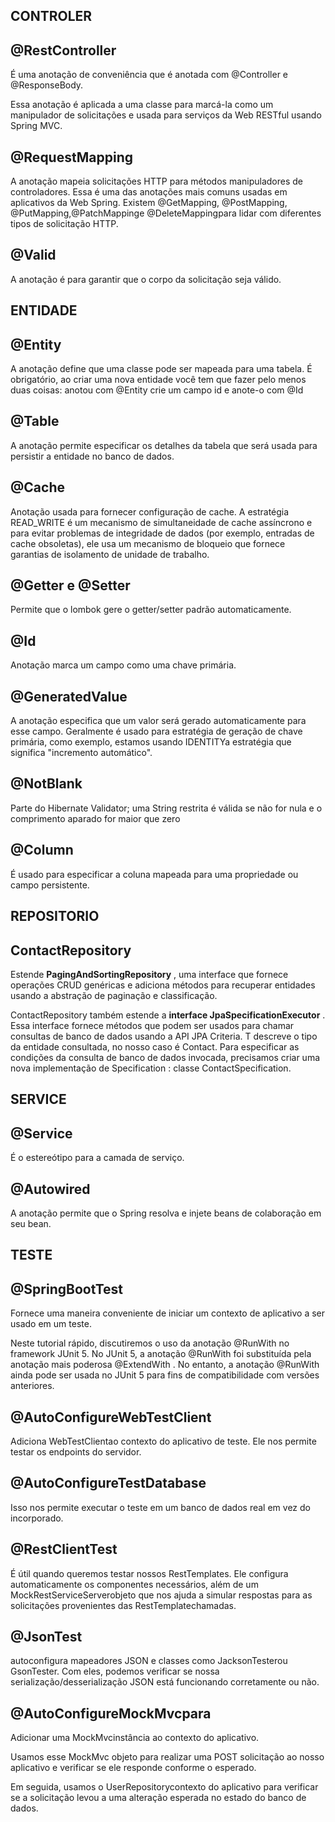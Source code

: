 ## CONTROLER

## @RestController
É uma anotação de conveniência que é anotada com @Controller e @ResponseBody.

Essa anotação é aplicada a uma classe para marcá-la como um manipulador de solicitações e usada para serviços da Web RESTful usando Spring MVC.

## @RequestMapping
A anotação mapeia solicitações HTTP para métodos manipuladores de controladores. Essa é uma das anotações mais comuns usadas em aplicativos da Web Spring. Existem @GetMapping, @PostMapping, @PutMapping,@PatchMappinge @DeleteMappingpara lidar com diferentes tipos de solicitação HTTP.

## @Valid 
A anotação é para garantir que o corpo da solicitação seja válido.

##

## ENTIDADE

## @Entity 
A anotação define que uma classe pode ser mapeada para uma tabela. É obrigatório, ao criar uma nova entidade você tem que fazer pelo menos duas coisas:
anotou com @Entity
crie um campo id e anote-o com @Id

## @Table 
A anotação permite especificar os detalhes da tabela que será usada para persistir a entidade no banco de dados.

## @Cache 
Anotação usada para fornecer configuração de cache. A estratégia READ_WRITE é um mecanismo de simultaneidade de cache assíncrono e para evitar problemas de integridade de dados (por exemplo, entradas de cache obsoletas), ele usa um mecanismo de bloqueio que fornece garantias de isolamento de unidade de trabalho.

## @Getter e @Setter 
Permite que o lombok gere o getter/setter padrão automaticamente.

## @Id 
Anotação marca um campo como uma chave primária.

## @GeneratedValue 
A anotação especifica que um valor será gerado automaticamente para esse campo. Geralmente é usado para estratégia de geração de chave primária, como exemplo, estamos usando IDENTITYa estratégia que significa "incremento automático".

## @NotBlank
Parte do Hibernate Validator; uma String restrita é válida se não for nula e o comprimento aparado for maior que zero

## @Column 
É usado para especificar a coluna mapeada para uma propriedade ou campo persistente.

## REPOSITORIO


## ContactRepository 
Estende **PagingAndSortingRepository** , uma interface que fornece operações CRUD genéricas e
adiciona métodos para recuperar entidades usando a abstração de paginação e classificação.

ContactRepository também estende a **interface JpaSpecificationExecutor<T>** .
Essa interface fornece métodos que podem ser usados para chamar consultas de banco de dados usando a API JPA Criteria.
T descreve o tipo da entidade consultada, no nosso caso é Contact. Para especificar
as condições da consulta de banco de dados invocada,
precisamos criar uma nova implementação de Specification<T> : classe ContactSpecification.

## SERVICE

## @Service 
É o estereótipo para a camada de serviço.

## @Autowired 
A anotação permite que o Spring resolva e injete beans de colaboração em seu bean.

## TESTE

## @SpringBootTest
Fornece uma maneira conveniente de iniciar um contexto de aplicativo a ser usado em um teste.


Neste tutorial rápido, discutiremos o uso da anotação @RunWith no framework JUnit 5.
No JUnit 5, a anotação @RunWith foi substituída pela anotação mais poderosa @ExtendWith .
No entanto, a anotação @RunWith ainda pode ser usada no JUnit 5 para fins de compatibilidade com versões anteriores.

## @AutoConfigureWebTestClient
Adiciona WebTestClientao contexto do aplicativo de teste. Ele nos permite testar os endpoints do servidor.

## @AutoConfigureTestDatabase
Isso nos permite executar o teste em um banco de dados real em vez do incorporado.

## @RestClientTest
É útil quando queremos testar nossos RestTemplates. Ele configura automaticamente os componentes necessários, além de um MockRestServiceServerobjeto que nos ajuda a simular respostas para as solicitações provenientes das RestTemplatechamadas.

## @JsonTest
autoconfigura mapeadores JSON e classes como JacksonTesterou GsonTester. Com eles, podemos verificar se nossa serialização/desserialização JSON está funcionando corretamente ou não.

## @AutoConfigureMockMvcpara 
Adicionar uma MockMvcinstância ao contexto do aplicativo.

Usamos esse MockMvc objeto para realizar uma POST solicitação ao nosso aplicativo e verificar se ele responde conforme o esperado.

Em seguida, usamos o UserRepositorycontexto do aplicativo para verificar se a solicitação levou a uma alteração esperada no estado do banco de dados.

